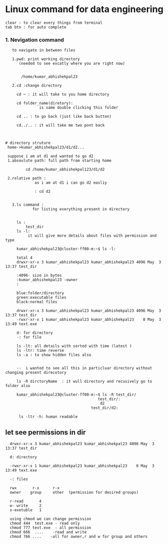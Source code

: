 # Linux command for data engineering 

    clear : to clear every things from terminal 
    tab btn : for auto complete 

 
  ### 1. Nevigation command 
       to navigate in between files 

       1.pwd: print working directory
          (needed to see excatly where you are right now)

         
           /home/kumar_abhishekpal23 

       2.cd :change directory  
         
         cd ~ : it will take to you home directory 

         cd folder_name(diretory): 
                   is same double clicking this folder 
        
         cd .. : to go back (just like back button)

         cd../.. : it will take me two pont back



    # directory struture 
     home->kumar_abhishekpal23/d1/d2...

     suppose i am at d1 and wanted to go d2
     1.absoulute path: full path from starting home 

             cd /home/kumar_abhishekpal123/d1/d2

     2.relative path : 
                 as i am at d1 i can go d2 easliy    

                 : cd d2     
                 
  
       3.ls command :
                for listing everything present in directory 


         ls :
             test_dir 
         ls -l:
              it will give more details about files with permission and type 

         kumar_abhishekpal23@cluster-ff00-m:~$ ls -l:

         total 4
         drwxr-xr-x 3 kumar_abhishekpal23 kumar_abhishekpal23 4096 May  3 13:37 test_dir  

         :4096- size in bytes 
         :kumar_abhishekpal23 -owner 
         :

         blue:folder/directory
         green:executable files
         black:normal files

         drwxr-xr-x 3 kumar_abhishekpal23 kumar_abhishekpal23 4096 May  3 13:37 test_dir
         -rwxr-xr-x 1 kumar_abhishekpal23 kumar_abhishekpal23    0 May  3 13:49 text.exe

         d: for directory 
         -: for file 

         ls -lt: all details with sorted with time (latest )
         ls -ltr: time reverse
         ls -a : to show hidden files also 


         --  i wanted to see all this in particluar directory without changing present direcotory 

         ls -R dirctoryName  : it wull directory and recusively go to folder also 

         kumar_abhishekpal23@cluster-ff00-m:~$ ls -R test_dir/
                                             test_dir/:
                                              d2
                                          test_dir/d2:

          ls -ltr -h: human readable 


## let see permissions in dir

      drwxr-xr-x 3 kumar_abhishekpal23 kumar_abhishekpal23 4096 May  3 13:37 test_dir

      d: directory 

      -rwxr-xr-x 1 kumar_abhishekpal23 kumar_abhishekpal23    0 May  3 13:49 text.exe

      -: files

      rwx       r-x      r-x 
      owner    group     other  (permission for desired groups)

      r-read       4
      w- write     2
      x-exetuble   1

      using chmod we can change permission 
      chmod 444  test.exe - read only 
      chmod 777 text.exe  - all permission 
      chmod 666  ....    -read and write 
      chmod 766 ....    -all for owner,r and w for group and others
      



         





